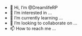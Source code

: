 - 👋 Hi, I’m @DreamlifeRP
- 👀 I’m interested in ...
- 🌱 I’m currently learning ...
- 💞️ I’m looking to collaborate on ...
- 📫 How to reach me ...

<!---
DreamlifeRP/DreamlifeRP is a ✨ special ✨ repository because its `README.md` (this file) appears on your GitHub profile.
You can click the Preview link to take a look at your changes.
--->
